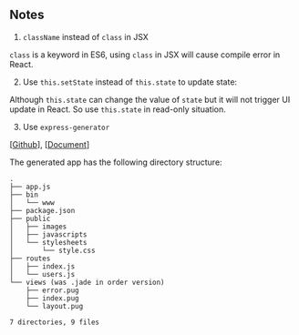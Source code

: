 ## Notes

1. `className` instead of `class` in JSX

`class` is a keyword in ES6, using `class` in JSX will cause compile error in React.

2. Use `this.setState` instead of `this.state` to update state:

Although `this.state` can change the value of `state` but it will not trigger UI update in React. So use `this.state` in read-only situation.

3. Use `express-generator`

[[Github](https://github.com/expressjs/generator)], [[Document](https://expressjs.com/en/starter/generator.html)]

The generated app has the following directory structure:

```
.
├── app.js
├── bin
│   └── www
├── package.json
├── public
│   ├── images
│   ├── javascripts
│   └── stylesheets
│       └── style.css
├── routes
│   ├── index.js
│   └── users.js
└── views (was .jade in order version)
    ├── error.pug
    ├── index.pug
    └── layout.pug

7 directories, 9 files
```